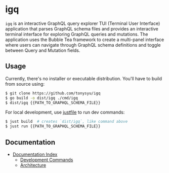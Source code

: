 # igq

`igq` is an interactive GraphQL query explorer TUI (Terminal User Interface) application that parses GraphQL schema files and provides an interactive terminal interface for exploring GraphQL queries and mutations. The application uses the Bubble Tea framework to create a multi-panel interface where users can navigate through GraphQL schema definitions and toggle between Query and Mutation fields.

## Usage

Currently, there's no installer or executable distribution. You'll have to build from
source using:

```sh
$ git clone https://github.com/tonysyu/igq
$ go build -o dist/igq ./cmd/igq
$ dist/igq {{PATH_TO_GRAPHQL_SCHEMA_FILE}}
```

For local development, use [justfile](https://just.systems/man/en/introduction.html) to
run dev commands:
```sh
$ just build  # creates `dist/igq`, like command above
$ just run {{PATH_TO_GRAPHQL_SCHEMA_FILE}}
```

## Documentation

- [Documentation Index](docs/index.md)
    - [Development Commands](docs/development.md)
    - [Architecture](docs/architecture.md)
